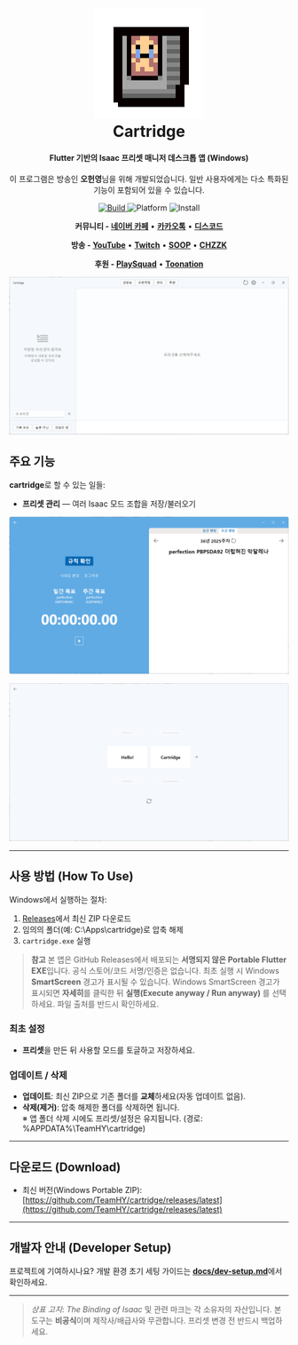<h1 align="center">
  <br>
  <a href="https://github.com/TeamHY/cartridge"><img src="assets/images/Cartridge_icon_200_200.png" alt="cartridge" width="200"></a>
  <br>
  Cartridge
  <br>
</h1>

<h4 align="center">Flutter 기반의 Isaac 프리셋 매니저 데스크톱 앱 (Windows)</h4>
<p align="center">이 프로그램은 방송인 <b>오헌영</b>님을 위해 개발되었습니다. 일반 사용자에게는 다소 특화된 기능이 포함되어 있을 수 있습니다.</p>

<p align="center">
  <a href="https://github.com/TeamHY/cartridge/actions/workflows/main.yml">
    <img src="https://github.com/TeamHY/cartridge/actions/workflows/main.yml/badge.svg" alt="Build">
  </a>
  <img src="https://img.shields.io/badge/platform-Windows-blue" alt="Platform">
  <img src="https://img.shields.io/badge/install-Portable%20ZIP-informational" alt="Install">
</p>

<p align="center">
    <b>커뮤니티 - </b>
    <a href="https://cafe.naver.com/iwt2hw"><b>네이버 카페</b></a> •
    <a href="https://open.kakao.com/o/gXkuZvze"><b>카카오톡</b></a> •
    <a href="https://discord.gg/MrJ94bekzU"><b>디스코드</b></a>
</p>
<p align="center">
    <b>방송 - </b>
    <a href="https://www.youtube.com/@아이작오헌영"><b>YouTube</b></a> •
    <a href="https://www.twitch.tv/iwt2hw"><b>Twitch</b></a> •
    <a href="https://ch.sooplive.co.kr/iwt2hw"><b>SOOP</b></a> •
    <a href="https://chzzk.naver.com/f409bd9619bb9d384159a82d8892f73a"><b>CHZZK</b></a>
</p>
<p align="center">
    <b>후원 - </b>
    <a href="https://pls.gg/iwt2hw"><b>PlaySquad</b></a> •
    <a href="https://ohy.kr/toon"><b>Toonation</b></a>
</p>

![screenshot](assets/images/cartridge-screenshot.png)

<a id="주요-기능"></a>

## 주요 기능

**cartridge**로 할 수 있는 일들:

* **프리셋 관리** — 여러 Isaac 모드 조합을 저장/불러오기

<p align="center">
  <img src = "assets/images/기록모드.png" width=700 alt="기록모드 화면">
</p>

<p align="center">
  <img src = "assets/images/슬롯머신.png" width=700 alt="슬롯머신">
</p>

---

<a id="how-to-use"></a>

## 사용 방법 (How To Use)

Windows에서 실행하는 절차:

1) [Releases](https://github.com/TeamHY/cartridge/releases)에서 최신 ZIP 다운로드
2) 임의의 폴더(예: C:\Apps\cartridge)로 압축 해제
3) `cartridge.exe` 실행


> **참고**
> 본 앱은 GitHub Releases에서 배포되는 **서명되지 않은 Portable Flutter EXE**입니다. 공식 스토어/코드 서명/인증은 없습니다. 최초 실행 시 Windows **SmartScreen** 경고가 표시될 수 있습니다. Windows SmartScreen 경고가 표시되면 **자세히**를 클릭한 뒤 **실행(Execute anyway / Run anyway)** 를 선택하세요. 파일 출처를 반드시 확인하세요.

### 최초 설정

* **프리셋**을 만든 뒤 사용할 모드를 토글하고 저장하세요.

### 업데이트 / 삭제

* **업데이트**: 최신 ZIP으로 기존 폴더를 **교체**하세요(자동 업데이트 없음).
* **삭제(제거)**: 압축 해제한 폴더를 삭제하면 됩니다.  
  ※ 앱 폴더 삭제 시에도 프리셋/설정은 유지됩니다. (경로: %APPDATA%\TeamHY\cartridge)

---

<a id="download"></a>

## 다운로드 (Download)

* 최신 버전(Windows Portable ZIP): [https://github.com/TeamHY/cartridge/releases/latest](https://github.com/TeamHY/cartridge/releases/latest)

---

<a id="dev-setup"></a>

## 개발자 안내 (Developer Setup)

프로젝트에 기여하시나요? 개발 환경 초기 세팅 가이드는 [**docs/dev-setup.md**](./docs/dev-setup.md)에서 확인하세요.

---

> *상표 고지*: *The Binding of Isaac* 및 관련 마크는 각 소유자의 자산입니다. 본 도구는 **비공식**이며 제작사/배급사와 무관합니다. 프리셋 변경 전 반드시 백업하세요.
